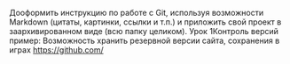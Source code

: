 
Дооформить инструкцию по работе с Git, используя возможности Markdown (цитаты, картинки, ссылки и т.п.) и приложить свой проект в заархивированном виде (всю папку целиком).
Урок 1Контроль версий
пример: Возможность хранить резервной версии сайта, сохранения в играх
https://github.com/